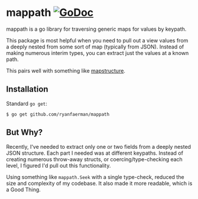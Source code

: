 # mappath [![GoDoc](https://godoc.org/github.com/ryanfaerman/mappath?status.svg)](https://godoc.org/github.com/ryanfaerman/mappath)

mappath is a go library for traversing generic maps for values by keypath.

This package is most helpful when you need to pull out a view values from a
deeply nested from some sort of map (typically from JSON). Instead of making
numerous interim types, you can extract just the values at a known path.

This pairs well with something like
[mapstructure](https://github.com/mitchellh/mapstructure).

## Installation

Standard `go get`:

```
$ go get github.com/ryanfaerman/mappath
```

## But Why?
Recently, I've needed to extract only one or two fields from a deeply nested
JSON structure. Each part I needed was at different keypaths. Instead of
creating numerous throw-away structs, or coercing/type-checking each level, I
figured I'd pull out this functionality.

Using something like `mappath.Seek` with a single type-check, reduced the size
and complexity of my codebase. It also made it more readable, which is a Good
Thing.
